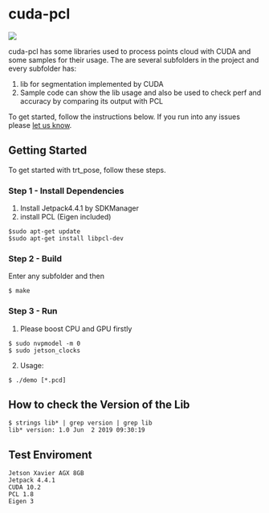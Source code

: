 # cuda-pcl
<a><img src="https://img.shields.io/badge/-Documentation-bright"/></a>

cuda-pcl has some libraries used to process points cloud with CUDA and some samples for their usage.
The are several subfolders in the project and every subfolder has:
1. lib for segmentation implemented by CUDA
2. Sample code can show the lib usage and also be used to check perf
   and accuracy by comparing its output with PCL

To get started, follow the instructions below.  If you run into any issues please [let us know](../../issues).

## Getting Started

To get started with trt_pose, follow these steps.

### Step 1 - Install Dependencies

1. Install Jetpack4.4.1 by SDKManager
2. install PCL (Eigen included)

```
$sudo apt-get update
$sudo apt-get install libpcl-dev
```

### Step 2 - Build
Enter any subfolder and then
```
$ make
```
### Step 3 - Run
1. Please boost CPU and GPU firstly
```
$ sudo nvpmodel -m 0
$ sudo jetson_clocks 
```

2. Usage:
```
$ ./demo [*.pcd]
```

## How to check the Version of the Lib
```
$ strings lib* | grep version | grep lib
lib* version: 1.0 Jun  2 2019 09:30:19
```
## Test Enviroment
```
Jetson Xavier AGX 8GB
Jetpack 4.4.1
CUDA 10.2
PCL 1.8
Eigen 3
```
